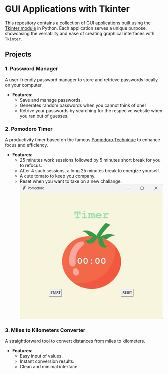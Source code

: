 # GUI Applications with Tkinter

This repository contains a collection of GUI applications built using the [Tkinter module](https://docs.python.org/3/library/tkinter.html) in Python. Each application serves a unique purpose, showcasing the versatility and ease of creating graphical interfaces with `Tkinter`.

## Projects

### 1. Password Manager
A user-friendly password manager to store and retrieve passwords locally on your computer.

- **Features:**
  - Save and manage passwords.
  - Generates random passwords when you cannot think of one!
  - Retrive your passwords by searching for the respecive website when you ran out of guesses.

### 2. Pomodoro Timer
A productivity timer based on the famous [Pomodoro Technique](https://en.wikipedia.org/wiki/Pomodoro_Technique) to enhance focus and efficiency.

- **Features:**
  - 25 minutes work sessions followed by 5 minutes short break for you to refocus.
  - After 4 such sessions, a long 25 minutes break to energize yourself.
  - A cute tomato to keep you company.
  - Reset when you want to take on a new challange.
    ![Timer](https://github.com/DikheetaNath/Tkinter-GUIs/blob/master/pomodoro-timer/Screenshot%202024-07-01%20000108.png)
    

### 3. Miles to Kilometers Converter
A straightforward tool to convert distances from miles to kilometers.

- **Features:**
  - Easy input of values.
  - Instant conversion results.
  - Clean and minimal interface.




